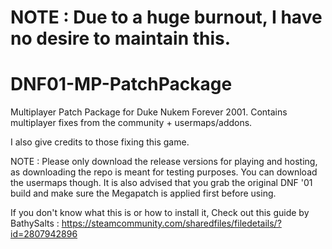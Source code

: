 # NOTE : Due to a huge burnout, I have no desire to maintain this.

# DNF01-MP-PatchPackage
Multiplayer Patch Package for Duke Nukem Forever 2001.
Contains multiplayer fixes from the community + usermaps/addons.

I also give credits to those fixing this game.

NOTE : Please only download the release versions for playing and hosting, as downloading the repo is meant for testing purposes. You can download the usermaps though. It is also advised that you grab the original DNF '01 build and make sure the Megapatch is applied first before using.

If you don't know what this is or how to install it, Check out this guide by BathySalts :
https://steamcommunity.com/sharedfiles/filedetails/?id=2807942896
